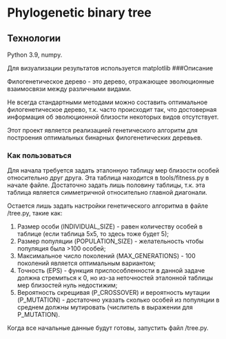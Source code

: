 # Phylogenetic binary tree
 
## Технологии
Python 3.9, numpy. 

Для визуализации результатов используется matplotlib
###Описание


Филогенетическое дерево - это дерево, отражающее эволюционные взаимосвязи
между различными видами.

Не всегда стандартными методами можно составить оптимальное филогенетическое дерево, т.к.
часто происходит так, что достоверная информация об эволюционной близости
некоторых видов отсутствует.

Этот проект является реализацией генетического алгоритм для 
построения оптимальных бинарных филогенетических деревьев.


### Как пользоваться

Для начала требуется задать эталонную таблицу мер близости особей относительно друг друга.
Эта таблица находится в tools/fitness.py в начале файле. Достаточно задать лишь половину
таблицы, т.к. эта таблица является симметричной относительно главной диагонали.

Остается лишь задать настройки генетического алгоритма в файле /tree.py, такие как:

1. Размер особи (INDIVIDUAL_SIZE) - равен количеству особей в таблице
(если таблица 5х5, то здесь тоже будет 5);
2. Размер популяции (POPULATION_SIZE) - желательность чтобы популяция была >100 особей;
3. Максимальное число поколений (MAX_GENERATIONS) - 100 поколений является оптимальным вариантом;
4. Точность (EPS) - функция приспособленности в данной задаче должна стремиться к 0,
 но из-за неточностей эталонной таблицы мер близостей нуль недостижим;
5. Вероятность скрещивая (P_CROSSOVER) и вероятность мутации (P_MUTATION) - достаточно указать сколько 
особей из популяции в среднем должны мутировать (числитель в выражении для P_MUTATION). 

Когда все начальные данные будут готовы, запустить файл /tree.py. 
